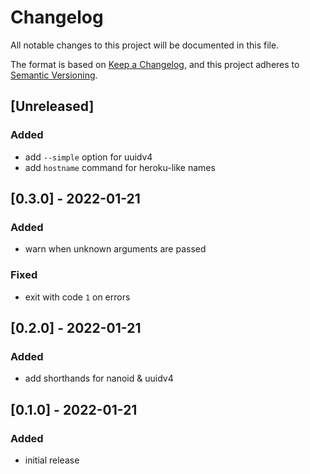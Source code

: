 # Changelog
All notable changes to this project will be documented in this file.

The format is based on [Keep a Changelog](https://keepachangelog.com/en/1.0.0/),
and this project adheres to [Semantic Versioning](https://semver.org/spec/v2.0.0.html).

## [Unreleased]
### Added
- add `--simple` option for uuidv4
- add `hostname` command for heroku-like names

## [0.3.0] - 2022-01-21
### Added
- warn when unknown arguments are passed

### Fixed
- exit with code `1` on errors

## [0.2.0] - 2022-01-21
### Added
- add shorthands for nanoid & uuidv4

## [0.1.0] - 2022-01-21
### Added
- initial release
